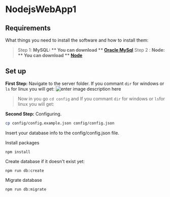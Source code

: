 ﻿# NodejsWebApp1

## Requirements

What things you need to install the software and how to install them:

> Step 1: **MySQL: **  You can download  ** [Oracle MySql](https://dev.mysql.com/downloads/mysql/)** 
> Step 2 :  **Node: **  You can download  ** [Node](https://nodejs.org/en/download/)** 

 

## Set up

**First Step:**  Navigate to the server folder. If you commant `dir` for windows or `ls` for linux you will get:
![enter image description here](https://lh3.googleusercontent.com/Dagxin5QKc5q6PVjBnutIHYRnDAF71jTHXiaCWq5LKPIgfk7nmGHfdRCRigZf5Sqnn-SBnZeFEsT)

>Now in you go `cd config` and If you commant `dir` for windows or `ls`for linux you will get: 

**Second Step:**  Configuring. 
```bash
cp config/config.example.json config/config.json
```

Insert your database info to the config/config.json file.

Install packages

```
npm install
```

Create database if it doesn't exist yet:

```
npm run db:create
```

Migrate database

```
npm run db:migrate
```
